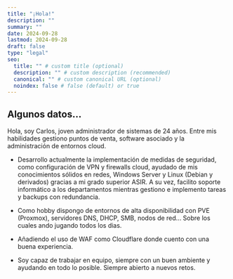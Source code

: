 ```yaml
---
title: "¡Hola!"
description: ""
summary: ""
date: 2024-09-28
lastmod: 2024-09-28
draft: false
type: "legal"
seo:
  title: "" # custom title (optional)
  description: "" # custom description (recommended)
  canonical: "" # custom canonical URL (optional)
  noindex: false # false (default) or true
---
```


## Algunos datos...

Hola, soy Carlos, joven administrador de sistemas de 24 años. Entre mis habilidades gestiono puntos de venta, software asociado y la administración de entornos cloud.

- Desarrollo actualmente la implementación de medidas de seguridad, como configuración de VPN y firewalls cloud, ayudado de mis conocimientos sólidos en redes, Windows Server y Linux (Debian y derivados) gracias a mi grado superior ASIR. A su vez, facilito soporte informático a los departamentos mientras gestiono e implemento tareas y backups con redundancia.

- Como hobby dispongo de entornos de alta disponibilidad con PVE (Proxmox), servidores DNS, DHCP, SMB, nodos de red... Sobre los cuales ando jugando todos los dias.

- Añadiendo el uso de WAF como Cloudflare donde cuento con una buena experiencia.

- Soy capaz de trabajar en equipo, siempre con un buen ambiente y ayudando en todo lo posible. Siempre abierto a nuevos retos.
<br><br>
